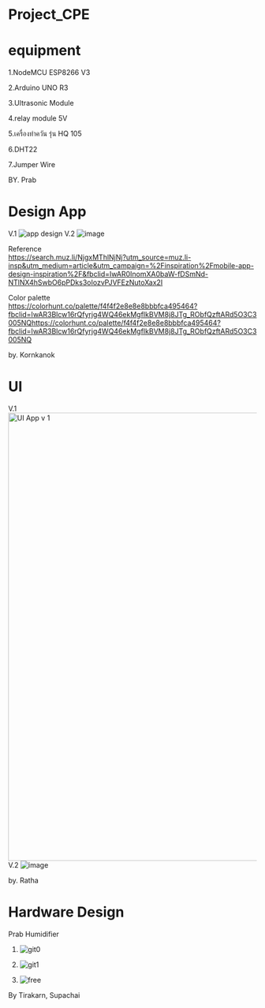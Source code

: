 # Project_CPE

# equipment

1.NodeMCU ESP8266 V3

2.Arduino UNO R3

3.Ultrasonic Module

4.relay module 5V

5.เครื่องทำควัน รุ่น HQ 105

6.DHT22

7.Jumper Wire

BY. Prab


# Design App
V.1
![app design](https://user-images.githubusercontent.com/89897823/135192237-a0eb49f2-f5b2-4fe5-8e5d-07a3daf2f62a.jpg)
V.2 ![image](https://user-images.githubusercontent.com/89443207/140262768-e8e161d4-b014-49f0-95b2-cfd9a2fe6c8c.png)

Reference\
https://search.muz.li/NjgxMThlNjNj?utm_source=muz.li-insp&utm_medium=article&utm_campaign=%2Finspiration%2Fmobile-app-design-inspiration%2F&fbclid=IwAR0InomXA0baW-fDSmNd-NTlNX4hSwbO6pPDks3oIozvPJVFEzNutoXax2I

Color palette\
https://colorhunt.co/palette/f4f4f2e8e8e8bbbfca495464?fbclid=IwAR3Blcw16rQfyrjg4WQ46ekMgfIkBVM8j8JTg_RObfQzftARd5O3C3005NQhttps://colorhunt.co/palette/f4f4f2e8e8e8bbbfca495464?fbclid=IwAR3Blcw16rQfyrjg4WQ46ekMgfIkBVM8j8JTg_RObfQzftARd5O3C3005NQ

by. Kornkanok


# UI
V.1
<img width="909" alt="UI App v 1" src="https://user-images.githubusercontent.com/89443207/135103986-3560eb42-fef3-45b3-8e39-c669b5507e77.png">
V.2
![image](https://user-images.githubusercontent.com/89443207/140262834-3e127948-4cdb-49a2-8a8f-d2e2c346f196.png)

by. Ratha


# Hardware Design

Prab Humidifier

1. ![git0](https://user-images.githubusercontent.com/90176118/135106619-31cfaeb5-d5c9-4172-9715-daf525c09c78.jpg)




2. ![git1](https://user-images.githubusercontent.com/90176118/135105970-47bb95bf-27d9-4d87-acb9-421fb3480cb6.jpg)



3. ![free](https://user-images.githubusercontent.com/90176118/137842027-e4e5a180-6842-4b53-98a3-25ff28bf4880.jpg)


By Tirakarn, Supachai
